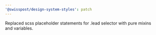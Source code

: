 ```yaml
---
'@swisspost/design-system-styles': patch
---
```


Replaced scss placeholder statements for .lead selector with pure mixins and variables.
